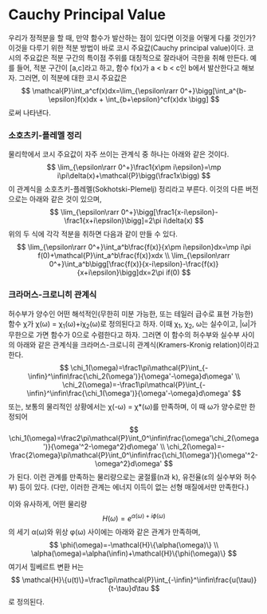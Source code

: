 # Cauchy Principal Value



우리가 정적분을 할 때, 만약 함수가 발산하는 점이 있다면 이것을 어떻게 다룰 것인가? 이것을 다루기 위한 적분 방법이 바로 코시 주요값(Cauchy principal value)이다. 코시의 주요값은 적분 구간의 특이점 주위를 대칭적으로 잘라내어 극한을 취해 만든다. 예를 들어, 적분 구간이 [a,c]라고 하고, 함수 f(x)가 a < b < c인 b에서 발산한다고 해보자. 그러면, 이 적분에 대한 코시 주요값은
$$
\mathcal{P}\int_a^cf(x)dx=\lim_{\epsilon\rarr 0^+}\bigg[\int_a^{b-\epsilon}f(x)dx + \int_{b+\epsilon}^cf(x)dx \bigg]
$$
로써 나타낸다.



### 소호츠키-플레멜 정리

물리학에서 코시 주요값이 자주 쓰이는 관계식 중 하나는 아래와 같은 것이다.
$$
\lim_{\epsilon\rarr 0^+}\frac1{x\pm i\epsilon}=\mp i\pi\delta(x)+\mathcal{P}\bigg(\frac1x\bigg)
$$
이 관계식을 소호츠키-플레멜(Sokhotski-Plemelj) 정리라고 부른다. 이것의 다른 버전으로는 아래와 같은 것이 있으며,
$$
\lim_{\epsilon\rarr 0^+}\bigg[\frac1{x-i\epsilon}-\frac1{x+i\epsilon}\bigg]=2\pi i\delta(x)
$$
위의 두 식에 각각 적분을 취하면 다음과 같이 만들 수 있다.
$$
\lim_{\epsilon\rarr 0^+}\int_a^b\frac{f(x)}{x\pm i\epsilon}dx=\mp i\pi f(0)+\mathcal{P}\int_a^b\frac{f(x)}xdx \\
\lim_{\epsilon\rarr 0^+}\int_a^b\bigg[\frac{f(x)}{x-i\epsilon}-\frac{f(x)}{x+i\epsilon}\bigg]dx=2\pi if(0)
$$


### 크라머스-크로니히 관계식

허수부가 양수인 어떤 해석적인(무한히 미분 가능한, 또는 테일러 급수로 표현 가능한) 함수 &chi;가 &chi;(&omega;) = &chi;<sub>1</sub>(&omega;)+i&chi;<sub>2</sub>(&omega;)로 정의된다고 하자. 이때 &chi;<sub>1</sub>,  &chi;<sub>2</sub>, &omega;는 실수이고, |&omega;|가 무한으로 가면 함수가 0으로 수렴한다고 하자. 그러면 이 함수의 허수부와 실수부 사이의 아래와 같은 관계식을 크라머스-크로니히 관계식(Kramers-Kronig relation)이라고 한다.
$$
\chi_1(\omega)=\frac1\pi\mathcal{P}\int_{-\infin}^\infin\frac{\chi_2(\omega')}{\omega'-\omega}d\omega' \\
\chi_2(\omega)=-\frac1\pi\mathcal{P}\int_{-\infin}^\infin\frac{\chi_1(\omega')}{\omega'-\omega}d\omega'
$$
또는, 보통의 물리적인 상황에서는 &chi;(-&omega;) = &chi;*(&omega;)를 만족하며, 이 때 &omega;가 양수로만 한정되어
$$
\chi_1(\omega)=\frac2\pi\mathcal{P}\int_0^\infin\frac{\omega'\chi_2(\omega')}{\omega'^2-\omega^2}d\omega' \\
\chi_2(\omega)=-\frac{2\omega}\pi\mathcal{P}\int_0^\infin\frac{\chi_1(\omega')}{\omega'^2-\omega^2}d\omega'
$$
가 된다. 이런 관계를 만족하는 물리량으로는 굴절률(n과 k), 유전율(ε의 실수부와 허수부) 등이 있다. (다만, 이러한 관계는 에너지 이득이 없는 선형 매질에서만 만족한다.)

이와 유사하게, 어떤 물리량
$$
H(\omega)=e^{\alpha(\omega)+i\phi(\omega)}
$$
의 세기 α(ω)와 위상 φ(ω) 사이에는 아래와 같은 관계가 만족하며,
$$
\phi(\omega)=-\mathcal{H}\{\alpha(\omega)\} \\
\alpha(\omega)=\alpha(\infin)+\mathcal{H}\{\phi(\omega)\}
$$
여기서 힐베르트 변환 H는
$$
\mathcal{H}\{u(t)\}=\frac1\pi\mathcal{P}\int_{-\infin}^\infin\frac{u(\tau)}{t-\tau}d\tau
$$
로 정의된다.